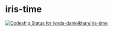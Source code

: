 # iris-time
[ ![Codeship Status for lynda-danielkhan/iris-time](https://app.codeship.com/projects/68b23dc0-d5f2-0134-9070-3699055d7bd4/status?branch=master)](https://app.codeship.com/projects/202634)

